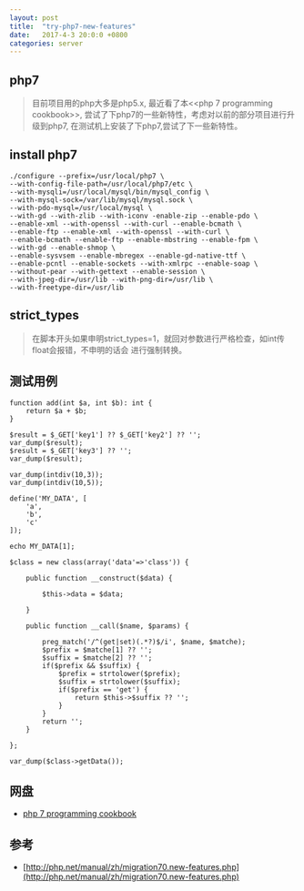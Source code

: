 ```yaml
---
layout: post
title:  "try-php7-new-features"
date:   2017-4-3 20:0:0 +0800
categories: server
---
```


## php7
>目前项目用的php大多是php5.x, 最近看了本<<php 7 programming cookbook>>,
尝试了下php7的一些新特性，考虑对以前的部分项目进行升级到php7,
在测试机上安装了下php7,尝试了下一些新特性。

## install php7

    ./configure --prefix=/usr/local/php7 \
    --with-config-file-path=/usr/local/php7/etc \
    --with-mysqli=/usr/local/mysql/bin/mysql_config \
    --with-mysql-sock=/var/lib/mysql/mysql.sock \
    --with-pdo-mysql=/usr/local/mysql \
    --with-gd --with-zlib --with-iconv -enable-zip --enable-pdo \
    --enable-xml --with-openssl --with-curl --enable-bcmath \
    --enable-ftp --enable-xml --with-openssl --with-curl \
    --enable-bcmath --enable-ftp --enable-mbstring --enable-fpm \
    --with-gd --enable-shmop \
    --enable-sysvsem --enable-mbregex --enable-gd-native-ttf \
    --enable-pcntl --enable-sockets --with-xmlrpc --enable-soap \
    --without-pear --with-gettext --enable-session \
    --with-jpeg-dir=/usr/lib --with-png-dir=/usr/lib \
    --with-freetype-dir=/usr/lib


## strict_types
>在脚本开头如果申明strict_types=1，就回对参数进行严格检查，如int传float会报错，不申明的话会
进行强制转换。

## 测试用例

    function add(int $a, int $b): int {
        return $a + $b;
    }
    
    $result = $_GET['key1'] ?? $_GET['key2'] ?? '';
    var_dump($result);
    $result = $_GET['key3'] ?? '';
    var_dump($result);
    
    var_dump(intdiv(10,3));
    var_dump(intdiv(10,5));
    
    define('MY_DATA', [
        'a',
        'b',
        'c'
    ]);
    
    echo MY_DATA[1]; 
    
    $class = new class(array('data'=>'class')) {
    
        public function __construct($data) {
    
            $this->data = $data;
    
        }
    
        public function __call($name, $params) {
    
            preg_match('/^(get|set)(.*?)$/i', $name, $matche);
            $prefix = $matche[1] ?? '';
            $suffix = $matche[2] ?? '';
            if($prefix && $suffix) {
                $prefix = strtolower($prefix);
                $suffix = strtolower($suffix);
                if($prefix == 'get') {
                    return $this->$suffix ?? '';
                }
            }
            return '';
        }
    
    };
    
    var_dump($class->getData());
    

## 网盘

* [php 7 programming cookbook](https://pan.baidu.com/s/1qXQpgeg)


## 参考

* [http://php.net/manual/zh/migration70.new-features.php](http://php.net/manual/zh/migration70.new-features.php)

   
